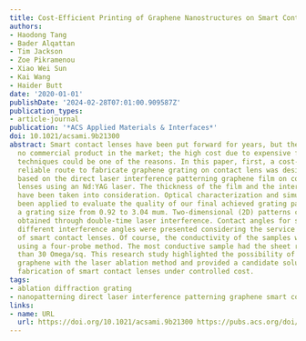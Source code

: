 ```yaml
---
title: Cost-Efficient Printing of Graphene Nanostructures on Smart Contact Lenses
authors:
- Haodong Tang
- Bader Alqattan
- Tim Jackson
- Zoe Pikramenou
- Xiao Wei Sun
- Kai Wang
- Haider Butt
date: '2020-01-01'
publishDate: '2024-02-28T07:01:00.909587Z'
publication_types:
- article-journal
publication: '*ACS Applied Materials & Interfaces*'
doi: 10.1021/acsami.9b21300
abstract: Smart contact lenses have been put forward for years, but there is still
  no commercial product in the market; the high cost due to expensive fabrication
  techniques could be one of the reasons. In this paper, first, a cost-efficient and
  reliable route to fabricate graphene grating on contact lens was designed and demonstrated
  based on the direct laser interference patterning graphene film on commercial contact
  lenses using an Nd:YAG laser. The thickness of the film and the interference angle
  have been taken into consideration. Optical characterization and simulation have
  been applied to evaluate the quality of our final achieved grating patterns with
  a grating size from 0.92 to 3.04 mum. Two-dimensional (2D) patterns could also be
  obtained through double-time laser interference. Contact angles for samples with
  different interference angles were presented considering the service environment
  of smart contact lenses. Of course, the conductivity of the samples was evaluated
  using a four-probe method. The most conductive sample had the sheet resistance lower
  than 30 Omega/sq. This research study highlighted the possibility of patterning
  graphene with the laser ablation method and provided a candidate solution for the
  fabrication of smart contact lenses under controlled cost.
tags:
- ablation diffraction grating
- nanopatterning direct laser interference patterning graphene smart contact lens
links:
- name: URL
  url: https://doi.org/10.1021/acsami.9b21300 https://pubs.acs.org/doi/10.1021/acsami.9b21300
---
```

